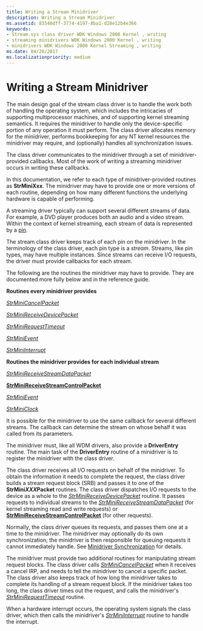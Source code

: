 ```yaml
---
title: Writing a Stream Minidriver
description: Writing a Stream Minidriver
ms.assetid: 83540dff-3774-4197-8ba1-d28e12b4e366
keywords:
- Stream.sys class driver WDK Windows 2000 Kernel , writing
- streaming minidrivers WDK Windows 2000 Kernel , writing
- minidrivers WDK Windows 2000 Kernel Streaming , writing
ms.date: 04/20/2017
ms.localizationpriority: medium
---
```


# Writing a Stream Minidriver





The main design goal of the stream class driver is to handle the work both of handling the operating system, which includes the intricacies of supporting multiprocessor machines, and of supporting kernel streaming semantics. It requires the minidriver to handle only the device-specific portion of any operation it must perform. The class driver allocates memory for the minidriver, performs bookkeeping for any NT kernel resources the minidriver may require, and (optionally) handles all synchronization issues.

The class driver communicates to the minidriver through a set of minidriver-provided callbacks. Most of the work of writing a streaming minidriver occurs in writing these callbacks.

In this documentation, we refer to each type of minidriver-provided routines as **StrMiniXxx**. The minidriver may have to provide one or more versions of each routine, depending on how many different functions the underlying hardware is capable of performing.

A streaming driver typically can support several different streams of data. For example, a DVD player produces both an audio and a video stream. Within the context of kernel streaming, each stream of data is represented by a [pin](ks-pins.md).

The stream class driver keeps track of each pin on the minidriver. In the terminology of the class driver, each pin type is a *stream*. Streams, like pin types, may have multiple instances. Since streams can receive I/O requests, the driver must provide callbacks for each stream.

The following are the routines the minidriver may have to provide. They are documented more fully below and in the reference guide.

**Routines every minidriver provides**

[*StrMiniCancelPacket*](https://msdn.microsoft.com/library/windows/hardware/ff568448)

[*StrMiniReceiveDevicePacket*](https://msdn.microsoft.com/library/windows/hardware/ff568463)

[*StrMiniRequestTimeout*](https://msdn.microsoft.com/library/windows/hardware/ff568473)

[*StrMiniEvent*](https://msdn.microsoft.com/library/windows/hardware/ff568457)

[*StrMiniInterrupt*](https://msdn.microsoft.com/library/windows/hardware/ff568459)

**Routines the minidriver provides for each individual stream**

[*StrMiniReceiveStreamDataPacket*](https://msdn.microsoft.com/library/windows/hardware/ff568470)

[**StrMiniReceiveStreamControlPacket**](https://msdn.microsoft.com/library/windows/hardware/ff568467)

[*StrMiniEvent*](https://msdn.microsoft.com/library/windows/hardware/ff568457)

[*StrMiniClock*](https://msdn.microsoft.com/library/windows/hardware/ff568452)

It is possible for the minidriver to use the same callback for several different streams. The callback can determine the stream on whose behalf it was called from its parameters.

The minidriver must, like all WDM drivers, also provide a **DriverEntry** routine. The main task of the **DriverEntry** routine of a minidriver is to register the minidriver with the class driver.

The class driver receives all I/O requests on behalf of the minidriver. To obtain the information it needs to complete the request, the class driver builds a stream request block (SRB) and passes it to one of the **StrMini*XXX*Packet** routines. The class driver dispatches I/O requests to the device as a whole to the [*StrMiniReceiveDevicePacket*](https://msdn.microsoft.com/library/windows/hardware/ff568463) routine. It passes requests to individual streams to the [*StrMiniReceiveStreamDataPacket*](https://msdn.microsoft.com/library/windows/hardware/ff568470) (for kernel streaming read and write requests) or [**StrMiniReceiveStreamControlPacket**](https://msdn.microsoft.com/library/windows/hardware/ff568467) (for other requests).

Normally, the class driver queues its requests, and passes them one at a time to the minidriver. The minidriver may optionally do its own synchronization; the minidriver is then responsible for queuing requests it cannot immediately handle. See [Minidriver Synchronization](minidriver-synchronization.md) for details.

The minidriver must provide two additional routines for manipulating stream request blocks. The class driver calls [*StrMiniCancelPacket*](https://msdn.microsoft.com/library/windows/hardware/ff568448) when it receives a cancel IRP, and needs to tell the minidriver to cancel a specific packet. The class driver also keeps track of how long the minidriver takes to complete its handling of a stream request block. If the minidriver takes too long, the class driver times out the request, and calls the minidriver's [*StrMiniRequestTimeout*](https://msdn.microsoft.com/library/windows/hardware/ff568473) routine.

When a hardware interrupt occurs, the operating system signals the class driver, which then calls the minidriver's [*StrMiniInterrupt*](https://msdn.microsoft.com/library/windows/hardware/ff568459) routine to handle the interrupt.

 

 




